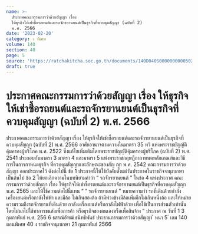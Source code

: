 ```yaml
---
name: >-
  ประกาศคณะกรรมการว่าด้วยสัญญา เรื่อง
  ให้ธุรกิจให้เช่าซื้อรถยนต์และรถจักรยานยนต์เป็นธุรกิจที่ควบคุมสัญญา (ฉบับที่ 2)
  พ.ศ. 2566
date: '2023-02-20'
category: ง พิเศษ
volume: 140
section: 40
page: 5
source: 'https://ratchakitcha.soc.go.th/documents/140D040S0000000000502.pdf'
draft: true
---
```


# ประกาศคณะกรรมการว่าด้วยสัญญา เรื่อง ให้ธุรกิจให้เช่าซื้อรถยนต์และรถจักรยานยนต์เป็นธุรกิจที่ควบคุมสัญญา (ฉบับที่ 2) พ.ศ. 2566

ประกาศคณะกรรมการว่าด้วยสัญญา เรื่อง ให้ธุรกิจให้เช่าซื้อรถยนต์และรถจักรยานยนต์เป็นธุรกิจที่ควบคุมสัญญา (ฉบับที่ 2) พ.ศ. 2566 อาศัยอานาจตามความในมาตรา 35 ทวิ แห่งพระราชบัญญัติคุ้มครองผู้บริโภค พ.ศ. 2522 ซึ่งแก้ไขเพิ่มเติมโดยพระราชบัญญัติคุ้มครองผู้บริโภค (ฉบับที่ 2) พ.ศ. 2541 ประกอบกับมาตรา 3 มาตรา 4 และมาตรา 5 แห่งพระราชกฤษฎีกากาหนดหลักเกณฑ์และวิธีการในการกาหนดธุรกิจ ที่ควบคุมสัญญาและลักษณะของสัญ ญา พ.ศ. 2542 คณะกรรมการว่าด้วยสัญญา ออกประกาศไว้ ดังต่อไปนี้ ข้อ 1 ประกาศนี้ให้ใช้บังคับตั้งแต่วันประกาศในราชกิจจานุเบกษาเป็นต้นไป ข้อ 2 ให้ยกเลิกความในบทนิยามคำว่า “ รถจักรยานยนต์ ” ในข้อ 4 แห่งประกาศ คณะกรรมการว่าด้วยสัญญา เรื่อง ให้ธุรกิจให้เช่าซื้อรถยนต์และรถจักรยานยนต์เป็นธุรกิจที่ควบคุมสัญญา พ.ศ. 2565 และให้ใช้ความต่อไปนี้แทน “ “ รถจักรยานยนต์ ” หมายความว่า รถที่เดินด้วยกำลังเครื่องยนต์หรือกาลังไฟฟ้า และมีล้อ ไม่เกินสองล้อ ถ้ามีพ่วงข้างมีล้อเพิ่มอีกไม่เกินหนึ่งล้อ และให้หมำยความรวมถึงรถจักรยานที่เดินด้วย กาลังเครื่องยนต์หรือกาลังไฟฟ้าด้วย เพื่อใช้เป็นการส่วนตัวเท่านั้น โดยไม่นาไปใช้ทาการขนส่งเพื่อการค้า หรือธุรกิจของตนเองหรือเพื่อสินจ้าง ” ประกาศ ณ วันที่ 1 3 กุมภาพันธ์ พ.ศ. 256 6 ธสรณ์อัฑฒ์ ธนิทธิพันธ์ ประธานกรรมการว่าด้วยสัญญา ้ หนา 5 ่ เลม 140 ตอนพิเศษ 40 ง ราชกิจจานุเบกษา 21 กุมภาพันธ์ 2566
